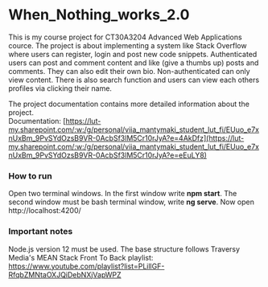 # When_Nothing_works_2.0
This is my course project for CT30A3204 Advanced Web Applications cource. The project
is about implementing a system like Stack Overflow where users can register, login and post new 
code snippets. Authenticated users can post and comment content and like (give a thumbs up)
posts and comments. They can also edit their own bio. Non-authenticated can only view content. 
There is also search function and users can view each others profiles via clicking their name.  


The project documentation contains more detailed information about the project.  
Documentation: [https://lut-my.sharepoint.com/:w:/g/personal/viia_mantymaki_student_lut_fi/EUuo_e7xnUxBm_9PvSYdOzsB9VR-0AcbSf3lM5Cr10rJyA?e=4AkDfz](https://lut-my.sharepoint.com/:w:/g/personal/viia_mantymaki_student_lut_fi/EUuo_e7xnUxBm_9PvSYdOzsB9VR-0AcbSf3lM5Cr10rJyA?e=eEuLY8)

### How to run  
Open two terminal windows. In the first window write **npm start**. 
The second window must be bash terminal window, write **ng serve**.
Now open http://localhost:4200/

### Important notes  
Node.js version 12 must be used.
The base structure follows Traversy Media's MEAN Stack Front To Back playlist: https://www.youtube.com/playlist?list=PLillGF-RfqbZMNtaOXJQiDebNXjVapWPZ
